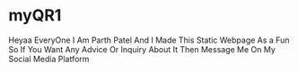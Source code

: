 # myQR1
Heyaa EveryOne I Am Parth Patel And I Made This Static Webpage As a Fun So If You Want Any Advice Or Inquiry About It Then Message Me On My Social Media Platform 
